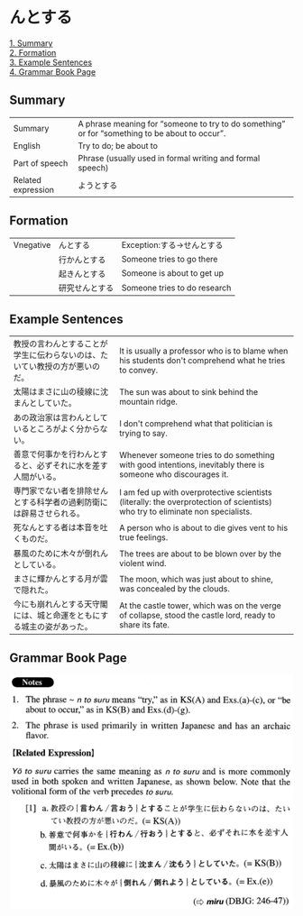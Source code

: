 # んとする

[1. Summary](#summary)<br>
[2. Formation](#formation)<br>
[3. Example Sentences](#example-sentences)<br>
[4. Grammar Book Page](#grammar-book-page)<br>


## Summary

<table><tr>   <td>Summary</td>   <td>A phrase meaning for “someone to try to do something” or for “something to be about to occur”.</td></tr><tr>   <td>English</td>   <td>Try to do; be about to</td></tr><tr>   <td>Part of speech</td>   <td>Phrase (usually used in formal writing and formal speech)</td></tr><tr>   <td>Related expression</td>   <td>ようとする</td></tr></table>

## Formation

<table class="table"><tbody><tr class="tr head"><td class="td"><span class="bold">Vnegative</span></td><td class="td"><span class="concept">んとする</span></td><td class="td"><span>Exception:する→せんとする</span></td></tr><tr class="tr"><td class="td"></td><td class="td"><span>行か</span><span class="concept">んとする</span></td><td class="td"><span>Someone tries to go there</span></td></tr><tr class="tr"><td class="td"></td><td class="td"><span>起き</span><span class="concept">んとする</span></td><td class="td"><span>Someone is about to get up</span></td></tr><tr class="tr"><td class="td"></td><td class="td"><span>研究せ</span><span class="concept">んとする</span></td><td class="td"><span>Someone tries to do research</span></td></tr></tbody></table>

## Example Sentences

<table><tr>   <td>教授の言わんとすることが学生に伝わらないのは、たいてい教授の方が悪いのだ。</td>   <td>It is usually a professor who is to blame when his students don't comprehend what he tries to convey.</td></tr><tr>   <td>太陽はまさに山の稜線に沈まんとしていた。</td>   <td>The sun was about to sink behind the mountain ridge.</td></tr><tr>   <td>あの政治家は言わんとしているところがよく分からない。</td>   <td>I don't comprehend what that politician is trying to say.</td></tr><tr>   <td>善意で何事かを行わんとすると、必ずそれに水を差す人間がいる。</td>   <td>Whenever someone tries to do something with good intentions, inevitably there is someone who discourages it.</td></tr><tr>   <td>専門家でない者を排除せんとする科学者の過剰防衛には辟易させられる。</td>   <td>I am fed up with overprotective scientists (literally: the overprotection of scientists) who try to eliminate non specialists.</td></tr><tr>   <td>死なんとする者は本音を吐くものだ。</td>   <td>A person who is about to die gives vent to his true feelings.</td></tr><tr>   <td>暴風のために木々が倒れんとしている。</td>   <td>The trees are about to be blown over by the violent wind.</td></tr><tr>   <td>まさに輝かんとする月が雲で隠れた。</td>   <td>The moon, which was just about to shine, was concealed by the clouds.</td></tr><tr>   <td>今にも崩れんとする天守閣には、城と命運をともにする城主の姿があった。</td>   <td>At the castle tower, which was on the verge of collapse, stood the castle lord, ready to share its fate.</td></tr></table>

## Grammar Book Page

![](../img/Advancedんとする.png)


